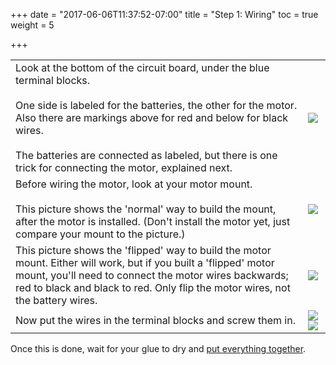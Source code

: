 +++
date = "2017-06-06T11:37:52-07:00"
title = "Step 1: Wiring"
toc = true
weight = 5

+++

| | |
|---|---|
| Look at the bottom of the circuit board, under the blue terminal blocks.<br><br>One side is labeled for the batteries, the other for the motor. Also there are markings above for red and below for black wires.<br><br>The batteries are connected as labeled, but there is one trick for connecting the motor, explained next. | ![](../circuit-markings.jpg) |
| Before wiring the motor, look at your motor mount.<br><br>This picture shows the 'normal' way to build the mount, after the motor is installed. (Don't install the motor yet, just compare your mount to the picture.) | ![](../mm-preview.jpg) |
| This picture shows the 'flipped' way to build the motor mount. Either will work, but if you built a 'flipped' motor mount, you'll need to connect the motor wires backwards; red to black and black to red. Only flip the motor wires, not the battery wires. | ![](../mm-preview-flip.jpg) |
| Now put the wires in the terminal blocks and screw them in. | ![](../terminals-1.jpg) ![](../terminals-2.jpg) |

Once this is done, wait for your glue to dry and [put everything together](../final-assembly/).